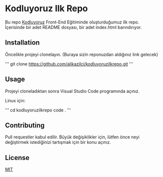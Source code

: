 # Kodluyoruz Ilk Repo
Bu repo [Kodluyoruz](https://kodluyoruz.org) Front-End Eğitiminde oluşturduğumuz ilk repo. İçerisinde bir adet README dosyası, bir adet index.html barındırıyor.

## Installation
Öncelikle projeyi clonelayın. (Buraya sizin reponuzdan aldığınız link gelecek)

'''
git clone https://github.com/alikazilci/kodluyoruzilkrepo.git
'''

## Usage
Projeyi cloneladıktan sonra Visual Studio Code programında açınız.

Linux için:

'''
cd kodluyoruzilkrepo
code .
'''

## Contributing
Pull requestler kabul edilir. Büyük değişiklikler için, lütfen önce neyi değiştirmek istediğinizi tartışmak için bir konu açınız.

## License
[MIT](https://choosealicense.com/licenses/mit/)
